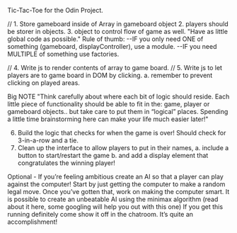Tic-Tac-Toe for the Odin Project.

// 1. Store gameboard inside of Array in gameboard object
2. players should be storer in objects.
3. object to control flow of game as well.
"Have as little global code as possible."
Rule of thumb:
--IF you only need ONE of something (gameboard, displayController), use a module.
--IF you need MULTIPLE of something use factories.

// 4. Write js to render contents of array to game board.
// 5. Write js to let players are to game board in DOM by clicking.
    a. remember to prevent clicking on played areas.

Big NOTE "Think carefully about where each bit of logic should reside. Each little piece of functionality should be able to fit in the:
     game, 
     player or 
     gameboard 
     objects.. but take care to put them in “logical” places. Spending a little time brainstorming here can make your life much easier later!"


6. Build the logic that checks for when the game is over! Should check for 3-in-a-row and a tie.
7. Clean up the interface to allow players to put in their names, 
    a. include a button to start/restart the game 
    b. and add a display element that congratulates the winning player!

Optional - If you’re feeling ambitious create an AI so that a player can play against the computer!
    Start by just getting the computer to make a random legal move.
    Once you’ve gotten that, work on making the computer smart. It is possible to create an unbeatable AI using the minimax algorithm (read about it here, some googling will help you out with this one)
    If you get this running definitely come show it off in the chatroom. It’s quite an accomplishment!
